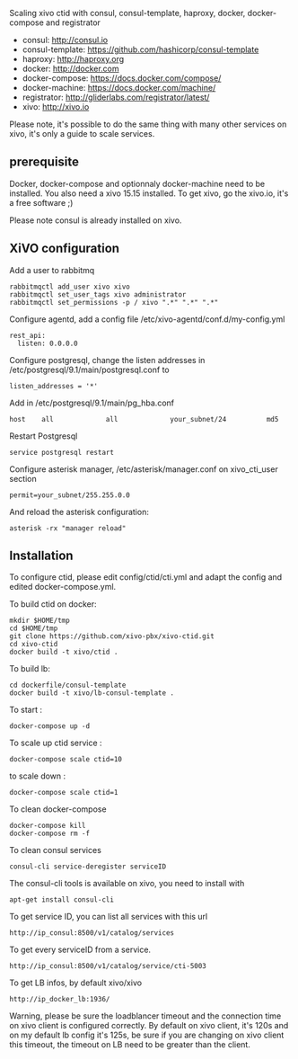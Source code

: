 Scaling xivo ctid with consul, consul-template, haproxy, docker, docker-compose and registrator

* consul: http://consul.io
* consul-template: https://github.com/hashicorp/consul-template
* haproxy: http://haproxy.org
* docker: http://docker.com
* docker-compose: https://docs.docker.com/compose/
* docker-machine: https://docs.docker.com/machine/
* registrator: http://gliderlabs.com/registrator/latest/
* xivo: http://xivo.io

Please note, it's possible to do the same thing with many other services on xivo, it's only a guide to scale services.

prerequisite
------------

Docker, docker-compose and optionnaly docker-machine need to be installed. You also need a xivo 15.15 installed. To get xivo, go the xivo.io, it's a free software ;)

Please note consul is already installed on xivo.

XiVO configuration
------------------

Add a user to rabbitmq

    rabbitmqctl add_user xivo xivo
    rabbitmqctl set_user_tags xivo administrator
    rabbitmqctl set_permissions -p / xivo ".*" ".*" ".*" 

Configure agentd, add a config file /etc/xivo-agentd/conf.d/my-config.yml 

    rest_api:
      listen: 0.0.0.0

Configure postgresql, change the listen addresses in /etc/postgresql/9.1/main/postgresql.conf to

    listen_addresses = '*'

Add in /etc/postgresql/9.1/main/pg_hba.conf

    host    all             all             your_subnet/24          md5

Restart Postgresql

    service postgresql restart

Configure asterisk manager, /etc/asterisk/manager.conf on xivo_cti_user section

    permit=your_subnet/255.255.0.0

And reload the asterisk configuration:

    asterisk -rx "manager reload"

Installation
------------

To configure ctid, please edit config/ctid/cti.yml and adapt the config and edited docker-compose.yml.

To build ctid on docker:

    mkdir $HOME/tmp
    cd $HOME/tmp
    git clone https://github.com/xivo-pbx/xivo-ctid.git
    cd xivo-ctid
    docker build -t xivo/ctid .

To build lb:

    cd dockerfile/consul-template
    docker build -t xivo/lb-consul-template .

To start :

    docker-compose up -d

To scale up ctid service :

    docker-compose scale ctid=10

to scale down :

    docker-compose scale ctid=1

To clean docker-compose

    docker-compose kill
    docker-compose rm -f

To clean consul services

    consul-cli service-deregister serviceID

The consul-cli tools is available on xivo, you need to install with

    apt-get install consul-cli

To get service ID, you can list all services with this url

    http://ip_consul:8500/v1/catalog/services

To get every serviceID from a service.

    http://ip_consul:8500/v1/catalog/service/cti-5003

To get LB infos, by default xivo/xivo

    http://ip_docker_lb:1936/

Warning, please be sure the loadblancer timeout and the connection time on xivo client is configured correctly. By default on xivo client, it's 120s and on my default lb config it's 125s, be sure if you are changing on xivo client this timeout, the timeout on LB need to be greater than the client.

